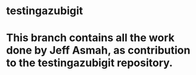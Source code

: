 # testingazubigit


# This branch contains all the work done by Jeff Asmah, as contribution to the testingazubigit repository. 
